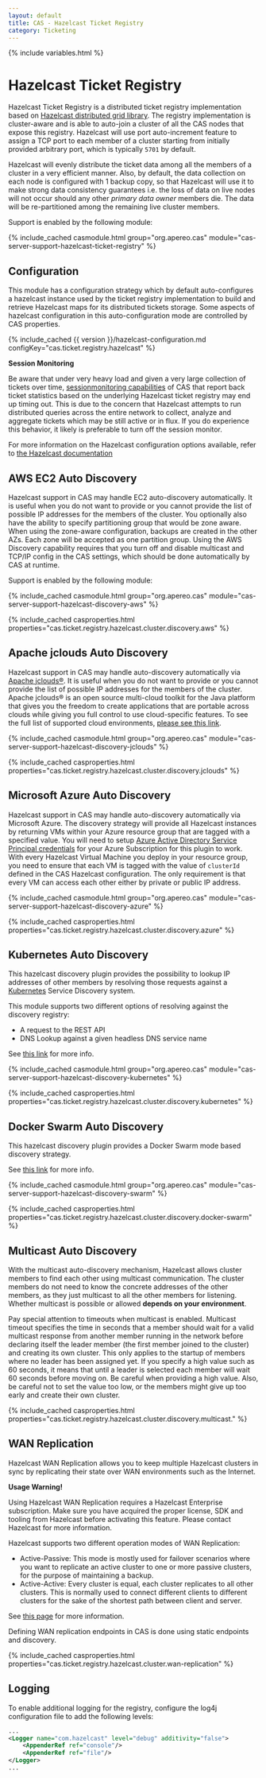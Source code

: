 ```yaml
---
layout: default
title: CAS - Hazelcast Ticket Registry
category: Ticketing
---
```


{% include variables.html %}

# Hazelcast Ticket Registry

Hazelcast Ticket Registry is a distributed ticket registry implementation
based on [Hazelcast distributed grid library](http://hazelcast.org/). The registry implementation is
cluster-aware and is able to auto-join a cluster of all the CAS nodes that expose this registry.
Hazelcast will use port auto-increment feature to assign a TCP port to each member of a cluster starting
from initially provided arbitrary port, which is typically `5701` by default.

Hazelcast will evenly distribute the ticket data among all the members of a cluster in a very
efficient manner. Also, by default, the data collection on each node is configured with 1 backup copy,
so that Hazelcast will use it to make strong data consistency guarantees i.e. the loss of data on
live nodes will not occur should any other *primary data owner* members die. The data will be
re-partitioned among the remaining live cluster members.

Support is enabled by the following module:

{% include_cached casmodule.html group="org.apereo.cas" module="cas-server-support-hazelcast-ticket-registry" %}

## Configuration

This module has a configuration strategy which by default auto-configures a hazelcast 
instance used by the ticket registry implementation to build and retrieve Hazelcast 
maps for its distributed tickets storage. Some aspects of hazelcast configuration in 
this auto-configuration mode are controlled by CAS properties.

{% include_cached {{ version }}/hazelcast-configuration.md configKey="cas.ticket.registry.hazelcast" %}

<div class="alert alert-warning"><strong>Session Monitoring</strong><p>Be aware that under 
very heavy load and given a very large collection of tickets 
over time, <a href="../monitoring/Configuring-Monitoring.html">sessionmonitoring capabilities</a> of 
CAS that report back ticket statistics based on the underlying Hazelcast ticket 
registry may end up timing out. This is due to the concern that Hazelcast attempts 
to run distributed queries across the entire network to collect, analyze and 
aggregate tickets which may be still active or in flux. If you do experience 
this behavior, it likely is preferable to turn off the session monitor.
</p></div>

For more information on the Hazelcast configuration options available,
refer to [the Hazelcast documentation](http://docs.hazelcast.org/docs/4.1.1/manual/html-single/index.html#hazelcast-configuration)

## AWS EC2 Auto Discovery

Hazelcast support in CAS may handle EC2 auto-discovery automatically. It is useful when 
you do not want to provide or you cannot provide the list of possible IP addresses for 
the members of the cluster. You optionally also have the ability to specify partitioning 
group that would be zone aware. When using the zone-aware configuration, backups are 
created in the other AZs. Each zone will be accepted as one partition group. Using the 
AWS Discovery capability requires that you turn off and disable multicast and TCP/IP 
config in the CAS settings, which should be done automatically by CAS at runtime.

Support is enabled by the following module:

{% include_cached casmodule.html group="org.apereo.cas" module="cas-server-support-hazelcast-discovery-aws" %}

{% include_cached casproperties.html properties="cas.ticket.registry.hazelcast.cluster.discovery.aws" %}

## Apache jclouds Auto Discovery

Hazelcast support in CAS may handle auto-discovery automatically 
via [Apache jclouds®](https://jclouds.apache.org/). It is useful when 
you do not want to provide or you cannot provide the list of possible 
IP addresses for the members of the cluster. Apache jclouds® is an open 
source multi-cloud toolkit for the Java platform that gives you the freedom 
to create applications that are portable across clouds while giving you full 
control to use cloud-specific features. To see the full list of supported 
cloud environments, [please see this link](https://jclouds.apache.org/reference/providers/#compute).

{% include_cached casmodule.html group="org.apereo.cas" module="cas-server-support-hazelcast-discovery-jclouds" %}

{% include_cached casproperties.html properties="cas.ticket.registry.hazelcast.cluster.discovery.jclouds" %}

## Microsoft Azure Auto Discovery

Hazelcast support in CAS may handle auto-discovery automatically via Microsoft 
Azure. The discovery strategy will provide all Hazelcast instances by returning 
VMs within your Azure resource group that are tagged with a specified value. You 
will need to setup [Azure Active Directory Service Principal credentials](https://azure.microsoft.com/en-us/documentation/articles/resource-group-create-service-principal-portal/) for 
your Azure Subscription for this plugin to work. With every Hazelcast Virtual Machine 
you deploy in your resource group, you need to ensure that each VM is tagged with the 
value of `clusterId` defined in the CAS Hazelcast configuration. The only requirement 
is that every VM can access each other either by private or public IP address.

{% include_cached casmodule.html group="org.apereo.cas" module="cas-server-support-hazelcast-discovery-azure" %}

{% include_cached casproperties.html properties="cas.ticket.registry.hazelcast.cluster.discovery.azure" %}

## Kubernetes Auto Discovery

This hazelcast discovery plugin provides the possibility to lookup IP addresses of other members by resolving 
those requests against a [Kubernetes](http://kubernetes.io/) Service Discovery system. 

This module supports two different options of resolving against the discovery registry:

- A request to the REST API
- DNS Lookup against a given headless DNS service name

See [this link](https://github.com/hazelcast/hazelcast-kubernetes) for more info.

{% include_cached casmodule.html group="org.apereo.cas" module="cas-server-support-hazelcast-discovery-kubernetes" %}

{% include_cached casproperties.html properties="cas.ticket.registry.hazelcast.cluster.discovery.kubernetes" %}

## Docker Swarm Auto Discovery

This hazelcast discovery plugin provides a Docker Swarm mode based discovery strategy. 

See [this link](https://github.com/bitsofinfo/hazelcast-docker-swarm-discovery-spi/) for more info.

{% include_cached casmodule.html group="org.apereo.cas" module="cas-server-support-hazelcast-discovery-swarm" %}

{% include_cached casproperties.html properties="cas.ticket.registry.hazelcast.cluster.discovery.docker-swarm" %}

## Multicast Auto Discovery

With the multicast auto-discovery mechanism, Hazelcast allows cluster members to find 
each other using multicast communication. The cluster members do not need to know the 
concrete addresses of the other members, as they just multicast to all the other 
members for listening. Whether multicast is possible or allowed **depends on your environment**.

Pay special attention to timeouts when multicast is enabled. Multicast timeout specifies 
the time in seconds that a member should wait for a valid multicast response from another 
member running in the network before declaring itself the leader 
member (the first member joined to the cluster) and creating its own cluster. This 
only applies to the startup of members where no leader has been assigned yet. If 
you specify a high value such as 60 seconds, it means that until a leader is selected 
each member will wait 60 seconds before moving on. Be careful when providing a high 
value. Also, be careful not to set the value too low, or the members might give 
up too early and create their own cluster.

{% include_cached casproperties.html properties="cas.ticket.registry.hazelcast.cluster.discovery.multicast." %}

## WAN Replication

Hazelcast WAN Replication allows you to keep multiple Hazelcast clusters 
in sync by replicating their state over WAN environments such as the Internet.

<div class="alert alert-warning"><strong>Usage Warning!</strong><p>Using Hazelcast 
WAN Replication requires a Hazelcast Enterprise subscription. Make sure you 
have acquired the proper license, SDK and tooling from Hazelcast before 
activating this feature. Please contact Hazelcast for more information.</p></div>

Hazelcast supports two different operation modes of WAN Replication:

- Active-Passive: This mode is mostly used for failover scenarios where you want to replicate an active cluster to one or more passive clusters, for the purpose of maintaining a backup.
- Active-Active: Every cluster is equal, each cluster replicates to all other clusters. This is normally used to connect different clients to different clusters for the sake of the shortest path between client and server.

See [this page](https://hazelcast.com/products/wan-replication/) for more information.

Defining WAN replication endpoints in CAS is done using static endpoints and discovery.

{% include_cached casproperties.html properties="cas.ticket.registry.hazelcast.cluster.wan-replication" %}

## Logging

To enable additional logging for the registry, configure the log4j configuration file to add the following
levels:

```xml
...
<Logger name="com.hazelcast" level="debug" additivity="false">
    <AppenderRef ref="console"/>
    <AppenderRef ref="file"/>
</Logger>
...
```
